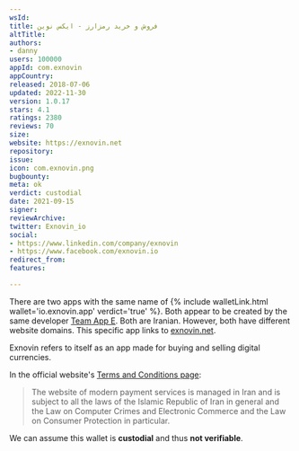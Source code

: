 ```yaml
---
wsId: 
title: فروش و خرید رمزارز - ایکس نوین
altTitle: 
authors:
- danny
users: 100000
appId: com.exnovin
appCountry: 
released: 2018-07-06
updated: 2022-11-30
version: 1.0.17
stars: 4.1
ratings: 2380
reviews: 70
size: 
website: https://exnovin.net
repository: 
issue: 
icon: com.exnovin.png
bugbounty: 
meta: ok
verdict: custodial
date: 2021-09-15
signer: 
reviewArchive: 
twitter: Exnovin_io
social:
- https://www.linkedin.com/company/exnovin
- https://www.facebook.com/exnovin.io
redirect_from: 
features: 

---
```


There are two apps with the same name of {% include walletLink.html wallet='io.exnovin.app' verdict='true' %}. Both appear to be created by the same developer [Team App E](https://play.google.com/store/apps/developer?id=Team+App+E). Both are Iranian. However, both have different website domains. This specific app links to [exnovin.net](https://exnovin.net).

Exnovin refers to itself as an app made for buying and selling digital currencies. 

In the official website's [Terms and Conditions page](https://exnovin.net/laws/):

> The website of modern payment services is managed in Iran and is subject to all the laws of the Islamic Republic of Iran in general and the Law on Computer Crimes and Electronic Commerce and the Law on Consumer Protection in particular.

We can assume this wallet is **custodial** and thus **not verifiable**. 


